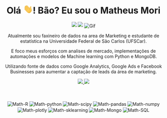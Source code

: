 <h1 align="center">Olá <img src="https://github.com/mori-mkm/mori-mkm/blob/main/wave.gif" width="30px">! Bão? Eu sou o  Matheus Mori</h1>
<div align="center" />
  <a href = "mailto:matheus.mori@rocketseat.team"><img src="https://img.shields.io/badge/-Gmail-%23333?style=for-the-badge&logo=gmail&logoColor=white" target="_blank"></a>
  <a href="https://www.linkedin.com/in/matheus-mori" target="_blank"><img src="https://img.shields.io/badge/-LinkedIn-%230077B5?style=for-the-badge&logo=linkedin&logoColor=white" target="_blank"></a> 

<img align="center" alt="Gif" src="https://i.pinimg.com/originals/d5/f3/e7/d5f3e7e33f8072785936fe88cd16f502.gif"> 

Atualmente sou faxineiro de dados na area de Marketing e estudante de estatística na Universidade Federal de São Carlos (UFSCar). 

E foco meus esforços com analises de mercado, implementações de automações e modelos de Machine learning com Python e MongoDB.  

Utilizando fonte de dados como Google Analytics, Google Ads e Facebook Businesses para aumentar a captação de leads da área de marketing. 


<div align="center" />
  <a href="https://github.com/mori-mkm">
  <img height="180em" src="https://github-readme-stats.vercel.app/api?username=mori-mkm&show_icons=true&theme=material-palenight&include_all_commits=true&count_private=true"/>
  <img height="180em" src="https://github-readme-stats.vercel.app/api/top-langs/?username=mori-mkm&layout=compact&langs_count=7&theme=material-palenight"/>
  <br><br><br>


</a>

<div align="center" />
<div style="display: inline_block"><br>
  <img align="center" alt="Math-R" src="https://img.shields.io/badge/R-276DC3?style=for-the-badge&logo=r&logoColor=white"> 
  <img align="center" alt="Math-python" src="https://img.shields.io/badge/Python-3776AB?style=for-the-badge&logo=python&logoColor=white">
  <img align="center" alt="Math-scipy" src="https://img.shields.io/badge/SciPy-%230C55A5.svg?style=for-the-badge&logo=scipy&logoColor=%white">
  <img align="center" alt="Math-pandas" src="https://img.shields.io/badge/pandas-%23150458.svg?style=for-the-badge&logo=pandas&logoColor=white"> 
  <img align="center" alt="Math-numpy" src="https://img.shields.io/badge/numpy-%23013243.svg?style=for-the-badge&logo=numpy&logoColor=white">
  <img align="center" alt="Math-plotly" src="https://img.shields.io/badge/Plotly-%233F4F75.svg?style=for-the-badge&logo=plotly&logoColor=white">
  <img align="center" alt="Math-sklearning" src="https://img.shields.io/badge/scikit--learn-%23F7931E.svg?style=for-the-badge&logo=scikit-learn&logoColor=white">
  <img align="center" alt="Math-Mongo" src="https://img.shields.io/badge/MongoDB-4EA94B?style=for-the-badge&logo=mongodb&logoColor=white">
  <img align="center" alt="Math-SQL" src="https://img.shields.io/badge/MySQL-00000F?style=for-the-badge&logo=mysql&logoColor=white">

  
<div align="center" />
  
